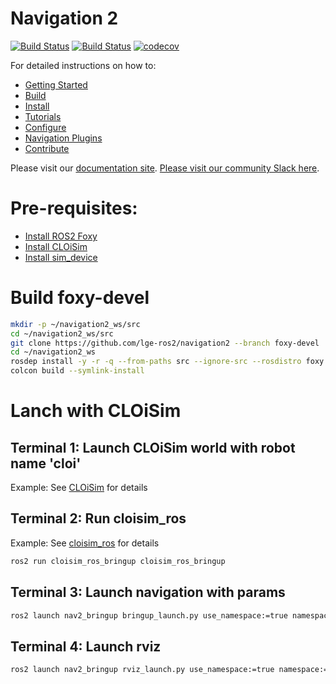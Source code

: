 # Navigation 2
[![Build Status](https://img.shields.io/docker/pulls/rosplanning/navigation2.svg?maxAge=2592000)](https://hub.docker.com/r/rosplanning/navigation2) [![Build Status](https://img.shields.io/docker/cloud/build/rosplanning/navigation2.svg?label=docker%20build)](https://hub.docker.com/r/rosplanning/navigation2) [![codecov](https://codecov.io/gh/ros-planning/navigation2/branch/master/graph/badge.svg)](https://codecov.io/gh/ros-planning/navigation2)

For detailed instructions on how to:
- [Getting Started](https://navigation.ros.org/getting_started/index.html)
- [Build](https://navigation.ros.org/build_instructions/index.html#build)
- [Install](https://navigation.ros.org/build_instructions/index.html#install)
- [Tutorials](https://navigation.ros.org/tutorials/index.html)
- [Configure](https://navigation.ros.org/configuration/index.html)
- [Navigation Plugins](https://navigation.ros.org/plugins/index.html)
- [Contribute](https://navigation.ros.org/contribute/index.html)

Please visit our [documentation site](https://navigation.ros.org/). [Please visit our community Slack here](https://navigation2.slack.com).

# Pre-requisites:
* [Install ROS2 Foxy](https://index.ros.org/doc/ros2/Installation/Foxy/)
* [Install CLOiSim](https://github.com/lge-ros2/cloisim)
* [Install sim_device](https://github.com/lge-ros2/sim_device)

# Build foxy-devel
```bash
mkdir -p ~/navigation2_ws/src
cd ~/navigation2_ws/src
git clone https://github.com/lge-ros2/navigation2 --branch foxy-devel
cd ~/navigation2_ws
rosdep install -y -r -q --from-paths src --ignore-src --rosdistro foxy
colcon build --symlink-install
```

# Lanch with CLOiSim
## Terminal 1: Launch CLOiSim world with robot name 'cloi'
Example: See [CLOiSim](https://github.com/lge-ros2/cloisim) for details

## Terminal 2: Run cloisim_ros 

Example: See [cloisim_ros](https://github.com/lge-ros2/cloisim_ros/tree/foxy) for details

```bash
ros2 run cloisim_ros_bringup cloisim_ros_bringup
```

## Terminal 3: Launch navigation with params
```bash
ros2 launch nav2_bringup bringup_launch.py use_namespace:=true namespace:=cloi use_sim_time:=true map:=/home/zikprid/work/cloi_ws/seocho_tower_B1F.yaml
```

## Terminal 4: Launch rviz
```bash
ros2 launch nav2_bringup rviz_launch.py use_namespace:=true namespace:=cloi rviz_config:=../src/navigation2/nav2_bringup/bringup/rviz/nav2_cloi.rviz
```
